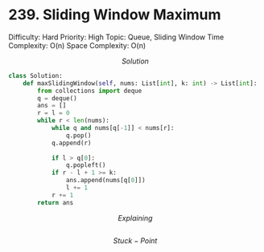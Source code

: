# 239. Sliding Window Maximum

Difficulty: Hard
Priority: High
Topic: Queue, Sliding Window
Time Complexity: O(n)
Space Complexity: O(n)

$$
Solution
$$

```python
class Solution:
    def maxSlidingWindow(self, nums: List[int], k: int) -> List[int]:
        from collections import deque
        q = deque()
        ans = []
        r = l = 0
        while r < len(nums):
            while q and nums[q[-1]] < nums[r]:
                q.pop()
            q.append(r)
            
            if l > q[0]:
                q.popleft()
            if r - l + 1 >= k:
                ans.append(nums[q[0]])
                l += 1
            r += 1
        return ans
```

$$
Explaining
$$

```

```

$$
Stuck-Point
$$

```

```
